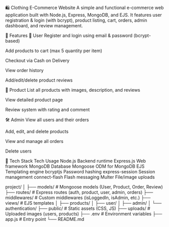 🛍️ Clothing E-Commerce Website
A simple and functional e-commerce web application built with Node.js, Express, MongoDB, and EJS. It features user registration & login (with bcrypt), product listing, cart, orders, admin dashboard, and review management.

🚀 Features
👤 User
Register and login using email & password (bcrypt-based)

Add products to cart (max 5 quantity per item)

Checkout via Cash on Delivery

View order history

Add/edit/delete product reviews

🛒 Product
List all products with images, description, and reviews

View detailed product page

Review system with rating and comment

🛠️ Admin
View all users and their orders

Add, edit, and delete products

View and manage all orders

Delete users

🔧 Tech Stack
Tech	Usage
Node.js	Backend runtime
Express.js	Web framework
MongoDB	Database
Mongoose	ODM for MongoDB
EJS	Templating engine
bcryptjs	Password hashing
express-session	Session management
connect-flash	Flash messaging
Multer	File/image uploads


project/
│
├── models/             # Mongoose models (User, Product, Order, Review)
├── routes/             # Express routes (auth, product, user, admin, orders)
├── middlewares/        # Custom middlewares (isLoggedIn, isAdmin, etc.)
├── views/              # EJS templates
│   ├── products/
│   ├── user/
│   ├── admin/
│   └── authentication/
├── public/             # Static assets (CSS, JS)
├── uploads/            # Uploaded images (users, products)
├── .env                # Environment variables
├── app.js              # Entry point
└── README.md
